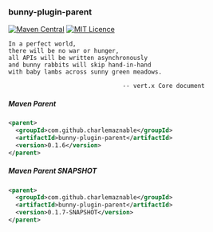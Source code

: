 ### bunny-plugin-parent

[![Maven Central](https://maven-badges.herokuapp.com/maven-central/com.github.charlemaznable/bunny-plugin-parent/badge.svg)](https://maven-badges.herokuapp.com/maven-central/com.github.charlemaznable/bunny-plugin-parent/)
[![MIT Licence](https://badges.frapsoft.com/os/mit/mit.svg?v=103)](https://opensource.org/licenses/mit-license.php)

```
In a perfect world,
there will be no war or hunger,
all APIs will be written asynchronously
and bunny rabbits will skip hand-in-hand
with baby lambs across sunny green meadows.

                                -- vert.x Core document
```

##### Maven Parent

```xml
<parent>
  <groupId>com.github.charlemaznable</groupId>
  <artifactId>bunny-plugin-parent</artifactId>
  <version>0.1.6</version>
</parent>
```

##### Maven Parent SNAPSHOT

```xml
<parent>
  <groupId>com.github.charlemaznable</groupId>
  <artifactId>bunny-plugin-parent</artifactId>
  <version>0.1.7-SNAPSHOT</version>
</parent>
```